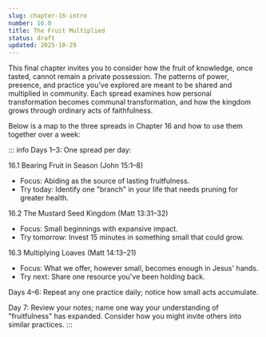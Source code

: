 ```yaml
---
slug: chapter-16-intro
number: 16.0
title: The Fruit Multiplied
status: draft
updated: 2025-10-29
---
```


This final chapter invites you to consider how the fruit of knowledge, once tasted, cannot remain a private possession. The patterns of power, presence, and practice you've explored are meant to be shared and multiplied in community. Each spread examines how personal transformation becomes communal transformation, and how the kingdom grows through ordinary acts of faithfulness.

Below is a map to the three spreads in Chapter 16 and how to use them together over a week:

::: info
Days 1–3: One spread per day:

16.1 Bearing Fruit in Season (John 15:1–8)

* Focus: Abiding as the source of lasting fruitfulness.
* Try today: Identify one "branch" in your life that needs pruning for greater health.

16.2 The Mustard Seed Kingdom (Matt 13:31–32)

* Focus: Small beginnings with expansive impact.
* Try tomorrow: Invest 15 minutes in something small that could grow.

16.3 Multiplying Loaves (Matt 14:13–21)

* Focus: What we offer, however small, becomes enough in Jesus' hands.
* Try next: Share one resource you've been holding back.

Days 4–6: Repeat any one practice daily; notice how small acts accumulate.

Day 7: Review your notes; name one way your understanding of "fruitfulness" has expanded. Consider how you might invite others into similar practices.
:::
